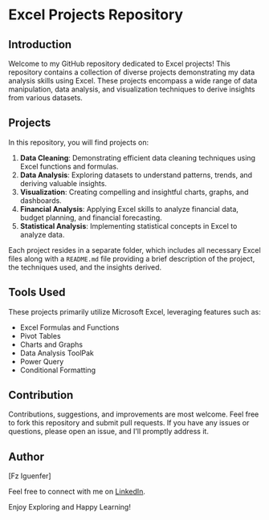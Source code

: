 # Excel Projects Repository

## Introduction

Welcome to my GitHub repository dedicated to Excel projects! This repository contains a collection of diverse projects demonstrating my data analysis skills using Excel. These projects encompass a wide range of data manipulation, data analysis, and visualization techniques to derive insights from various datasets.

## Projects

In this repository, you will find projects on:

1. **Data Cleaning**: Demonstrating efficient data cleaning techniques using Excel functions and formulas.
2. **Data Analysis**: Exploring datasets to understand patterns, trends, and deriving valuable insights.
3. **Visualization**: Creating compelling and insightful charts, graphs, and dashboards.
4. **Financial Analysis**: Applying Excel skills to analyze financial data, budget planning, and financial forecasting.
5. **Statistical Analysis**: Implementing statistical concepts in Excel to analyze data.

Each project resides in a separate folder, which includes all necessary Excel files along with a `README.md` file providing a brief description of the project, the techniques used, and the insights derived.

## Tools Used

These projects primarily utilize Microsoft Excel, leveraging features such as:

- Excel Formulas and Functions
- Pivot Tables
- Charts and Graphs
- Data Analysis ToolPak
- Power Query
- Conditional Formatting

## Contribution

Contributions, suggestions, and improvements are most welcome. Feel free to fork this repository and submit pull requests. If you have any issues or questions, please open an issue, and I'll promptly address it.

## Author

[Fz Iguenfer]

Feel free to connect with me on [LinkedIn](https://www.linkedin.com/in/fziguenfer/).

Enjoy Exploring and Happy Learning!

